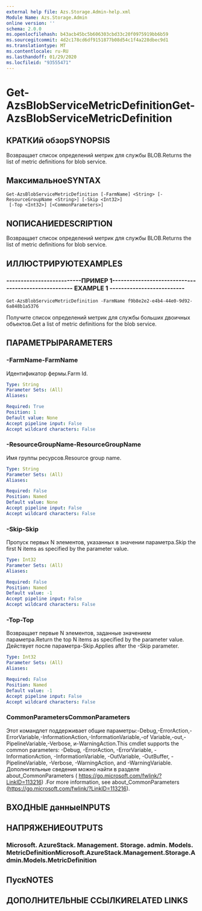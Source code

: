 ```yaml
---
external help file: Azs.Storage.Admin-help.xml
Module Name: Azs.Storage.Admin
online version: ''
schema: 2.0.0
ms.openlocfilehash: b43acb45bc5b606303cbd33c20f0975919bb6b59
ms.sourcegitcommit: 4d2c178cd6df9151877b08d54c1f4a228dbec9d1
ms.translationtype: MT
ms.contentlocale: ru-RU
ms.lasthandoff: 01/29/2020
ms.locfileid: "93555471"
---
```

# <span data-ttu-id="a85c8-101">Get-AzsBlobServiceMetricDefinition</span><span class="sxs-lookup"><span data-stu-id="a85c8-101">Get-AzsBlobServiceMetricDefinition</span></span>

## <span data-ttu-id="a85c8-102">КРАТКИй обзор</span><span class="sxs-lookup"><span data-stu-id="a85c8-102">SYNOPSIS</span></span>
<span data-ttu-id="a85c8-103">Возвращает список определений метрик для службы BLOB.</span><span class="sxs-lookup"><span data-stu-id="a85c8-103">Returns the list of metric definitions for blob service.</span></span>

## <span data-ttu-id="a85c8-104">Максимальное</span><span class="sxs-lookup"><span data-stu-id="a85c8-104">SYNTAX</span></span>

```
Get-AzsBlobServiceMetricDefinition [-FarmName] <String> [-ResourceGroupName <String>] [-Skip <Int32>]
 [-Top <Int32>] [<CommonParameters>]
```

## <span data-ttu-id="a85c8-105">NОПИСАНИЕ</span><span class="sxs-lookup"><span data-stu-id="a85c8-105">DESCRIPTION</span></span>
<span data-ttu-id="a85c8-106">Возвращает список определений метрик для службы BLOB.</span><span class="sxs-lookup"><span data-stu-id="a85c8-106">Returns the list of metric definitions for blob service.</span></span>

## <span data-ttu-id="a85c8-107">ИЛЛЮСТРИРУЮТ</span><span class="sxs-lookup"><span data-stu-id="a85c8-107">EXAMPLES</span></span>

### <span data-ttu-id="a85c8-108">--------------------------ПРИМЕР 1--------------------------</span><span class="sxs-lookup"><span data-stu-id="a85c8-108">-------------------------- EXAMPLE 1 --------------------------</span></span>
```
Get-AzsBlobServiceMetricDefinition -FarmName f9b8e2e2-e4b4-44e0-9d92-6a848b1a5376
```

<span data-ttu-id="a85c8-109">Получите список определений метрик для службы больших двоичных объектов.</span><span class="sxs-lookup"><span data-stu-id="a85c8-109">Get a list of metric definitions for the blob service.</span></span>

## <span data-ttu-id="a85c8-110">ПАРАМЕТРЫ</span><span class="sxs-lookup"><span data-stu-id="a85c8-110">PARAMETERS</span></span>

### <span data-ttu-id="a85c8-111">-FarmName</span><span class="sxs-lookup"><span data-stu-id="a85c8-111">-FarmName</span></span>
<span data-ttu-id="a85c8-112">Идентификатор фермы.</span><span class="sxs-lookup"><span data-stu-id="a85c8-112">Farm Id.</span></span>

```yaml
Type: String
Parameter Sets: (All)
Aliases: 

Required: True
Position: 1
Default value: None
Accept pipeline input: False
Accept wildcard characters: False
```

### <span data-ttu-id="a85c8-113">-ResourceGroupName</span><span class="sxs-lookup"><span data-stu-id="a85c8-113">-ResourceGroupName</span></span>
<span data-ttu-id="a85c8-114">Имя группы ресурсов.</span><span class="sxs-lookup"><span data-stu-id="a85c8-114">Resource group name.</span></span>

```yaml
Type: String
Parameter Sets: (All)
Aliases: 

Required: False
Position: Named
Default value: None
Accept pipeline input: False
Accept wildcard characters: False
```

### <span data-ttu-id="a85c8-115">-Skip</span><span class="sxs-lookup"><span data-stu-id="a85c8-115">-Skip</span></span>
<span data-ttu-id="a85c8-116">Пропуск первых N элементов, указанных в значении параметра.</span><span class="sxs-lookup"><span data-stu-id="a85c8-116">Skip the first N items as specified by the parameter value.</span></span>

```yaml
Type: Int32
Parameter Sets: (All)
Aliases: 

Required: False
Position: Named
Default value: -1
Accept pipeline input: False
Accept wildcard characters: False
```

### <span data-ttu-id="a85c8-117">-Top</span><span class="sxs-lookup"><span data-stu-id="a85c8-117">-Top</span></span>
<span data-ttu-id="a85c8-118">Возвращает первые N элементов, заданные значением параметра.</span><span class="sxs-lookup"><span data-stu-id="a85c8-118">Return the top N items as specified by the parameter value.</span></span>
<span data-ttu-id="a85c8-119">Действует после параметра-Skip.</span><span class="sxs-lookup"><span data-stu-id="a85c8-119">Applies after the -Skip parameter.</span></span>

```yaml
Type: Int32
Parameter Sets: (All)
Aliases: 

Required: False
Position: Named
Default value: -1
Accept pipeline input: False
Accept wildcard characters: False
```

### <span data-ttu-id="a85c8-120">CommonParameters</span><span class="sxs-lookup"><span data-stu-id="a85c8-120">CommonParameters</span></span>
<span data-ttu-id="a85c8-121">Этот командлет поддерживает общие параметры:-Debug,-ErrorAction,-ErrorVariable,-InformationAction,-InformationVariable,-of Variable,-out,-PipelineVariable,-Verbose, и-WarningAction.</span><span class="sxs-lookup"><span data-stu-id="a85c8-121">This cmdlet supports the common parameters: -Debug, -ErrorAction, -ErrorVariable, -InformationAction, -InformationVariable, -OutVariable, -OutBuffer, -PipelineVariable, -Verbose, -WarningAction, and -WarningVariable.</span></span> <span data-ttu-id="a85c8-122">Дополнительные сведения можно найти в разделе about_CommonParameters ( https://go.microsoft.com/fwlink/?LinkID=113216) .</span><span class="sxs-lookup"><span data-stu-id="a85c8-122">For more information, see about_CommonParameters (https://go.microsoft.com/fwlink/?LinkID=113216).</span></span>

## <span data-ttu-id="a85c8-123">ВХОДНЫЕ данные</span><span class="sxs-lookup"><span data-stu-id="a85c8-123">INPUTS</span></span>

## <span data-ttu-id="a85c8-124">НАПРЯЖЕНИЕ</span><span class="sxs-lookup"><span data-stu-id="a85c8-124">OUTPUTS</span></span>

### <span data-ttu-id="a85c8-125">Microsoft. AzureStack. Management. Storage. admin. Models. MetricDefinition</span><span class="sxs-lookup"><span data-stu-id="a85c8-125">Microsoft.AzureStack.Management.Storage.Admin.Models.MetricDefinition</span></span>

## <span data-ttu-id="a85c8-126">Пуск</span><span class="sxs-lookup"><span data-stu-id="a85c8-126">NOTES</span></span>

## <span data-ttu-id="a85c8-127">ДОПОЛНИТЕЛЬНЫЕ ССЫЛКИ</span><span class="sxs-lookup"><span data-stu-id="a85c8-127">RELATED LINKS</span></span>

